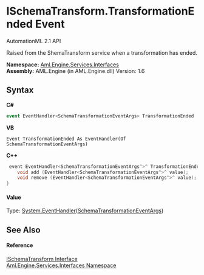 # ISchemaTransform.TransformationEnded Event
AutomationML 2.1 API 

Raised from the ShemaTransform service when a transformation has ended.

**Namespace:**&nbsp;<a href="N_Aml_Engine_Services_Interfaces">Aml.Engine.Services.Interfaces</a><br />**Assembly:**&nbsp;AML.Engine (in AML.Engine.dll) Version: 1.6

## Syntax

**C#**<br />
``` C#
event EventHandler<SchemaTransformationEventArgs> TransformationEnded
```

**VB**<br />
``` VB
Event TransformationEnded As EventHandler(Of SchemaTransformationEventArgs)
```

**C++**<br />
``` C++
 event EventHandler<SchemaTransformationEventArgs^>^ TransformationEnded {
	void add (EventHandler<SchemaTransformationEventArgs^>^ value);
	void remove (EventHandler<SchemaTransformationEventArgs^>^ value);
}
```


#### Value
Type: <a href="https://docs.microsoft.com/dotnet/api/system.eventhandler-1" target="_parent" rel="noopener noreferrer">System.EventHandler</a>(<a href="T_Aml_Engine_Services_Interfaces_SchemaTransformationEventArgs">SchemaTransformationEventArgs</a>)

## See Also


#### Reference
<a href="T_Aml_Engine_Services_Interfaces_ISchemaTransform">ISchemaTransform Interface</a><br /><a href="N_Aml_Engine_Services_Interfaces">Aml.Engine.Services.Interfaces Namespace</a><br />